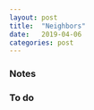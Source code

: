 ```yaml
---
layout: post
title:  "Neighbors"
date:   2019-04-06
categories: post
---
```


<div id="neighbors" style="position:relative;" >
</div>

<script src="https://d3js.org/d3.v5.min.js"></script>

<script src="/sketches/neighbors/neighbors.js"></script>

### Notes

### To do

